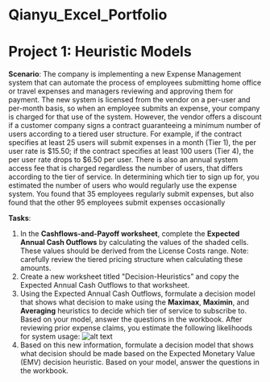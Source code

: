 # Qianyu_Excel_Portfolio

# Project 1: Heuristic Models
**Scenario**:
The company is implementing a new Expense Management system that can automate the process of
employees submitting home office or travel expenses and managers reviewing and approving them for
payment.
The new system is licensed from the vendor on a per-user and per-month basis, so when an employee
submits an expense, your company is charged for that use of the system. However, the vendor offers a
discount if a customer company signs a contract guaranteeing a minimum number of users according to
a tiered user structure. For example, if the contract specifies at least 25 users will submit expenses in a
month (Tier 1), the per user rate is $15.50; if the contract specifies at least 100 users (Tier 4), the per
user rate drops to $6.50 per user. There is also an annual system access fee that is charged regardless
the number of users, that differs according to the tier of service.
In determining which tier to sign up for, you estimated the number of users who would regularly use the
expense system. You found that 35 employees regularly submit expenses, but also found that the other
95 employees submit expenses occasionally

**Tasks**:
1. In the **Cashflows-and-Payoff worksheet**, complete the **Expected Annual Cash Outflows** by
calculating the values of the shaded cells. These values should be derived from the License Costs
range. Note: carefully review the tiered pricing structure when calculating these amounts.
2. Create a new worksheet titled "Decision-Heuristics” and copy the Expected Annual Cash Outflows
to that worksheet.
3. Using the Expected Annual Cash Outflows, formulate a decision model that shows what decision to
make using the **Maximax**, **Maximin**, and **Averaging** heuristics to decide which tier of service to
subscribe to. Based on your model, answer the questions in the workbook.
After reviewing prior expense claims, you estimate the following likelihoods for system usage:
![alt text](https://raw.githubusercontent.com/liuqianyu821/Qianyu_Excel_Portfolio/main/Screenshot%202022-03-16%20224342.png)
4. Based on this new information, formulate a decision model that shows what decision should be
made based on the Expected Monetary Value (EMV) decision heuristic. Based on your model,
answer the questions in the workbook.

